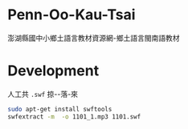 # Penn-Oo-Kau-Tsai
澎湖縣國中小鄉土語言教材資源網-鄉土語言閩南語教材

# Development
人工共 `.swf` 掠--落-來

```bash
sudo apt-get install swftools
swfextract -m  -o 1101_1.mp3 1101.swf
```

